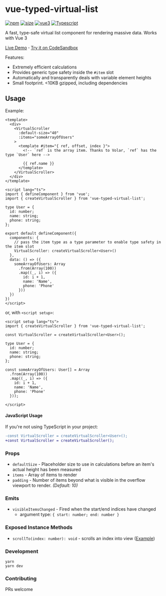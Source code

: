 # vue-typed-virtual-list

[![npm](https://img.shields.io/npm/v/vue-typed-virtual-list.svg)](https://npmjs.com/package/vue-typed-virtual-list) [![size](https://img.shields.io/bundlephobia/minzip/vue-typed-virtual-list?label=size)](https://bundlephobia.com/package/vue-typed-virtual-list) [![vue3](https://img.shields.io/badge/vue-3.x-blue.svg)](https://vuejs.org/) [![Typescript](https://img.shields.io/badge/TypeScript-007ACC?logo=typescript&logoColor=white)](https://www.typescriptlang.org/)

A fast, type-safe virtual list component for rendering massive data. Works with Vue 3

[Live Demo](https://bsssshhhhhhh.github.io/vue-typed-virtual-list/) **&middot;** [Try it on CodeSandbox](https://codesandbox.io/s/vue-typed-virtual-list-w26j1l?file=/src/App.vue)

Features:
- Extremely efficient calculations
- Provides generic type safety inside the `#item` slot
- Automatically and transparently deals with variable element heights
- Small footprint. <10KB gzipped, including dependencies



## Usage

Example:

```vue
<template>
  <div>
    <VirtualScroller
      :default-size="40"
      :items="someArrayOfUsers"
    >
      <template #item="{ ref, offset, index }">
        <!-- `ref` is the array item. Thanks to Volar, `ref` has the type `User` here -->

        {{ ref.name }}
      </template>
    </VirtualScroller>
  </div>
</template>

<script lang="ts">
import { defineComponent } from 'vue';
import { createVirtualScroller } from 'vue-typed-virtual-list';

type User = {
  id: number;
  name: string;
  phone: string;
};

export default defineComponent({
  components: {
    // pass the item type as a type parameter to enable type safety in the item slot
    VirtualScroller: createVirtualScroller<User>()
  },
  data: () => ({
    someArrayOfUsers: Array
      .from(Array(100))
      .map((_, i) => ({
        id: i + 1,
        name: 'Name',
        phone: 'Phone'
      }))
  })
})
</script>
```

or, with `<script setup>`:

```vue
<script setup lang="ts">
import { createVirtualScroller } from 'vue-typed-virtual-list';

const VirtualScroller = createVirtualScroller<User>();

type User = {
  id: number;
  name: string;
  phone: string;
};

const someArrayOfUsers: User[] = Array
  .from(Array(100))
  .map((_, i) => ({
    id: i + 1,
    name: 'Name',
    phone: 'Phone'
  }));

</script>
```

#### JavaScript Usage

If you're not using TypeScript in your project:

```diff
-const VirtualScroller = createVirtualScroller<User>();
+const VirtualScroller = createVirtualScroller();
```

### Props

- `defaultSize` - Placeholder size to use in calculations before an item's actual height has been measured
- `items` - Array of items to render
- `padding` - Number of items beyond what is visible in the overflow viewport to render. *(Default: 10)*

### Emits

- `visibleItemsChanged` - Fired when the start/end indices have changed
  - argument type: `{ start: number; end: number }`


### Exposed Instance Methods

-  `scrollTo(index: number): void` - scrolls an index into view ([Example](https://github.com/bsssshhhhhhh/vue-typed-virtual-list/blob/gh-pages-src/src/App.vue#L71-L78))




### Development

```
yarn
yarn dev
```

### Contributing

PRs welcome
